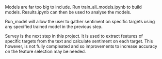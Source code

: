 Models are far too big to include. Run train_all_models.ipynb to build models. Results.ipynb can then be used to analyse the models.

Run_model will allow the user to gather sentiment on specific targets using any specified trained model in the previous step.

Survey is the next step in this project. It is used to extract features of specific targets from the text and calculate sentiment on each target. This however, is not fully compleated and so improvements to increase accuracy on the feature selection may be needed.
